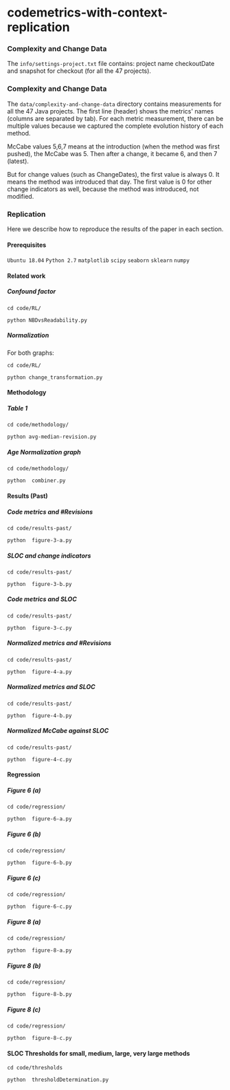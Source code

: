 # codemetrics-with-context-replication

### Complexity and Change Data

The `info/settings-project.txt` file contains: project name checkoutDate  and snapshot for checkout (for all the 47 projects).

### Complexity and Change Data

The `data/complexity-and-change-data` directory contains measurements for all the 47 Java projects. 
The first line (header) shows the metrics' names (columns are separated by tab). For each metric measurement, there can be multiple values because we captured the complete evolution history of each method. 

McCabe values 5,6,7 means at the introduction (when the method was first pushed), the McCabe was 5. Then after a change, it became 6, and then 7 (latest).   

But for change values (such as ChangeDates), the first value is always 0. It means the method was introduced that day. The first value is 0 for other change indicators as well, because the method was introduced, not modified.  


### Replication
Here we describe how to reproduce the results of the paper in each section.

#### Prerequisites

`Ubuntu 18.04`
`Python 2.7`
`matplotlib`
`scipy`
`seaborn`
`sklearn`
`numpy`


#### Related work

##### Confound factor

`cd code/RL/`

`python NBDvsReadability.py`

##### Normalization
For both graphs:

`cd code/RL/`

`python change_transformation.py`

#### Methodology

##### Table 1

`cd code/methodology/`

`python avg-median-revision.py`

##### Age Normalization graph

`cd code/methodology/`

`python  combiner.py`

#### Results (Past)

#####  Code metrics and #Revisions

`cd code/results-past/`

`python  figure-3-a.py`

#####  SLOC and change indicators

`cd code/results-past/`

`python  figure-3-b.py`

#####  Code metrics and SLOC

`cd code/results-past/`

`python  figure-3-c.py`

#####  Normalized metrics and #Revisions

`cd code/results-past/`

`python  figure-4-a.py`

#####  Normalized metrics and SLOC

`cd code/results-past/`

`python  figure-4-b.py`

##### Normalized McCabe against SLOC

`cd code/results-past/`

`python  figure-4-c.py`


#### Regression

##### Figure 6 (a)

`cd code/regression/`

`python  figure-6-a.py`

##### Figure 6 (b)

`cd code/regression/`

`python  figure-6-b.py`

##### Figure 6 (c)

`cd code/regression/`

`python  figure-6-c.py`


##### Figure 8 (a)

`cd code/regression/`

`python  figure-8-a.py`

##### Figure 8 (b)

`cd code/regression/`

`python  figure-8-b.py`

##### Figure 8 (c)

`cd code/regression/`

`python  figure-8-c.py`


#### SLOC Thresholds for small, medium, large, very large methods


`cd code/thresholds`

`python  thresholdDetermination.py`

